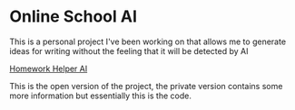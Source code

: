 <h1>Online School AI</h1>
<p>This is a personal project I've been working on that allows me to generate ideas for writing without the feeling that it will be detected by AI</p>

<a href='https://homeworkai.azurewebsites.net/'>Homework Helper AI</a>

This is the open version of the project, the private version contains some more information but essentially this is the code.
